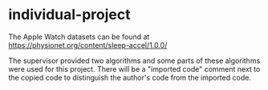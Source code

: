 # individual-project

The Apple Watch datasets can be found at https://physionet.org/content/sleep-accel/1.0.0/

The supervisor provided two algorithms and some parts of these algorithms were used for this project. There will be a "imported code" comment next to the copied code to distinguish the author's code from the imported code.
